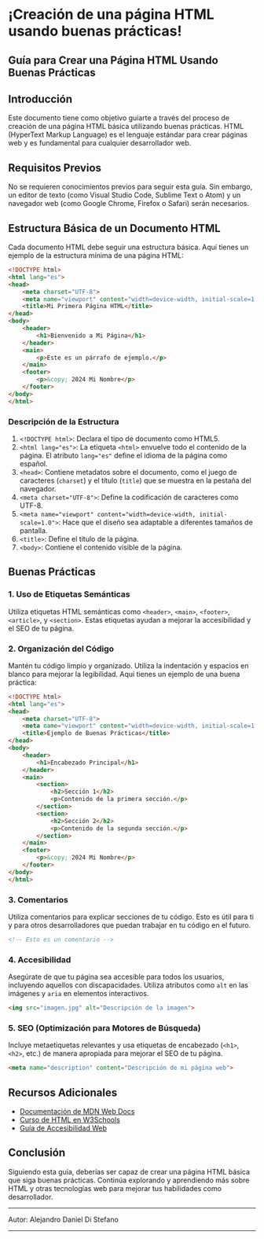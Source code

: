 # ¡Creación de una página HTML usando buenas prácticas!


## Guía para Crear una Página HTML Usando Buenas Prácticas

## Introducción

Este documento tiene como objetivo guiarte a través del proceso de creación de una página HTML básica utilizando buenas prácticas. HTML (HyperText Markup Language) es el lenguaje estándar para crear páginas web y es fundamental para cualquier desarrollador web.

## Requisitos Previos

No se requieren conocimientos previos para seguir esta guía. Sin embargo, un editor de texto (como Visual Studio Code, Sublime Text o Atom) y un navegador web (como Google Chrome, Firefox o Safari) serán necesarios.

## Estructura Básica de un Documento HTML

Cada documento HTML debe seguir una estructura básica. Aquí tienes un ejemplo de la estructura mínima de una página HTML:

```html
<!DOCTYPE html>
<html lang="es">
<head>
    <meta charset="UTF-8">
    <meta name="viewport" content="width=device-width, initial-scale=1.0">
    <title>Mi Primera Página HTML</title>
</head>
<body>
    <header>
        <h1>Bienvenido a Mi Página</h1>
    </header>
    <main>
        <p>Este es un párrafo de ejemplo.</p>
    </main>
    <footer>
        <p>&copy; 2024 Mi Nombre</p>
    </footer>
</body>
</html>
```

### Descripción de la Estructura

1. `<!DOCTYPE html>`: Declara el tipo de documento como HTML5.
2. `<html lang="es">`: La etiqueta `<html>` envuelve todo el contenido de la página. El atributo `lang="es"` define el idioma de la página como español.
3. `<head>`: Contiene metadatos sobre el documento, como el juego de caracteres (`charset`) y el título (`title`) que se muestra en la pestaña del navegador.
4. `<meta charset="UTF-8">`: Define la codificación de caracteres como UTF-8.
5. `<meta name="viewport" content="width=device-width, initial-scale=1.0">`: Hace que el diseño sea adaptable a diferentes tamaños de pantalla.
6. `<title>`: Define el título de la página.
7. `<body>`: Contiene el contenido visible de la página.

## Buenas Prácticas

### 1. **Uso de Etiquetas Semánticas**

Utiliza etiquetas HTML semánticas como `<header>`, `<main>`, `<footer>`, `<article>`, y `<section>`. Estas etiquetas ayudan a mejorar la accesibilidad y el SEO de tu página.

### 2. **Organización del Código**

Mantén tu código limpio y organizado. Utiliza la indentación y espacios en blanco para mejorar la legibilidad. Aquí tienes un ejemplo de una buena práctica:

```html
<!DOCTYPE html>
<html lang="es">
<head>
    <meta charset="UTF-8">
    <meta name="viewport" content="width=device-width, initial-scale=1.0">
    <title>Ejemplo de Buenas Prácticas</title>
</head>
<body>
    <header>
        <h1>Encabezado Principal</h1>
    </header>
    <main>
        <section>
            <h2>Sección 1</h2>
            <p>Contenido de la primera sección.</p>
        </section>
        <section>
            <h2>Sección 2</h2>
            <p>Contenido de la segunda sección.</p>
        </section>
    </main>
    <footer>
        <p>&copy; 2024 Mi Nombre</p>
    </footer>
</body>
</html>
```

### 3. **Comentarios**

Utiliza comentarios para explicar secciones de tu código. Esto es útil para ti y para otros desarrolladores que puedan trabajar en tu código en el futuro.

```html
<!-- Esto es un comentario -->
```

### 4. **Accesibilidad**

Asegúrate de que tu página sea accesible para todos los usuarios, incluyendo aquellos con discapacidades. Utiliza atributos como `alt` en las imágenes y `aria` en elementos interactivos.

```html
<img src="imagen.jpg" alt="Descripción de la imagen">
```

### 5. **SEO (Optimización para Motores de Búsqueda)**

Incluye metaetiquetas relevantes y usa etiquetas de encabezado (`<h1>`, `<h2>`, etc.) de manera apropiada para mejorar el SEO de tu página.

```html
<meta name="description" content="Descripción de mi página web">
```

## Recursos Adicionales

- [Documentación de MDN Web Docs](https://developer.mozilla.org/es/docs/Web/HTML)
- [Curso de HTML en W3Schools](https://www.w3schools.com/html/)
- [Guía de Accesibilidad Web](https://www.w3.org/WAI/tips/developing/)

## Conclusión

Siguiendo esta guía, deberías ser capaz de crear una página HTML básica que siga buenas prácticas. Continúa explorando y aprendiendo más sobre HTML y otras tecnologías web para mejorar tus habilidades como desarrollador.

---

Autor: Alejandro Daniel Di Stefano

---



